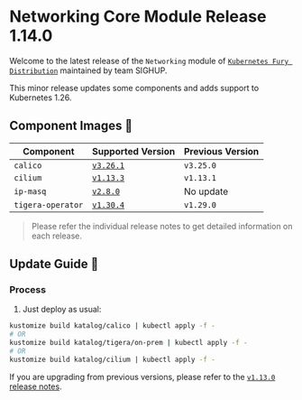 # Networking Core Module Release 1.14.0

Welcome to the latest release of the `Networking` module of [`Kubernetes Fury Distribution`](https://github.com/sighupio/fury-distribution) maintained by team SIGHUP.

This minor release updates some components and adds support to Kubernetes 1.26.

## Component Images 🚢

| Component         | Supported Version                                                                | Previous Version |
| ----------------- | -------------------------------------------------------------------------------- | ---------------- |
| `calico`          | [`v3.26.1`](https://projectcalico.docs.tigera.io/archive/v3.26/release-notes/)   | `v3.25.0`        |
| `cilium`          | [`v1.13.3`](https://github.com/cilium/cilium/releases/tag/v1.13.1)               | `v1.13.1`        |
| `ip-masq`         | [`v2.8.0`](https://github.com/kubernetes-sigs/ip-masq-agent/releases/tag/v2.5.0) | No update        |
| `tigera-operator` | [`v1.30.4`](https://github.com/tigera/operator/releases/tag/v1.30.4)             | `v1.29.0`        |

> Please refer the individual release notes to get detailed information on each release.

## Update Guide 🦮

### Process

1. Just deploy as usual:

```bash
kustomize build katalog/calico | kubectl apply -f -
# OR
kustomize build katalog/tigera/on-prem | kubectl apply -f -
# OR
kustomize build katalog/cilium | kubectl apply -f -
```

If you are upgrading from previous versions, please refer to the [`v1.13.0` release notes](https://github.com/sighupio/fury-kubernetes-networking/releases/tag/v1.13.0).
